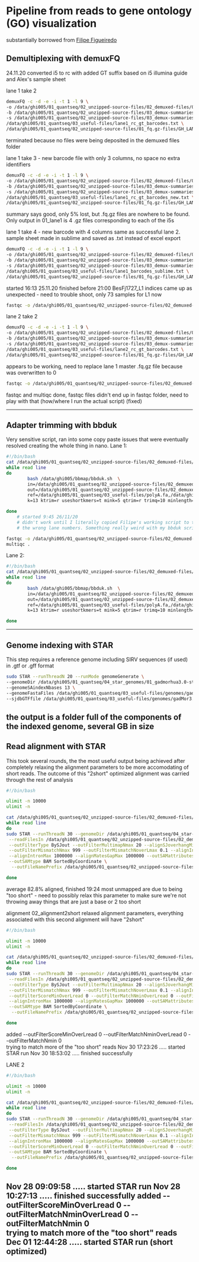 # Pipeline from reads to gene ontology (GO) visualization
substantially borrowed from [Filipe Figueiredo](https://github.com/famfigueiredo/QuantSeq-January2020/blob/e8c15f31ae051790842a2ed34b26cc331d69428e/README.md)

## Demultiplexing with demuxFQ

24.11.20
converted i5 to rc with added GT suffix based on i5 illumina guide and Alex's sample sheet

lane 1 take 2
```bash
demuxFQ -c -d -e -i -t 1 -l 9 \
-o /data/ghi005/01_quantseq/02_unzipped-source-files/02_demuxed-files/01_lane1/ \
-b /data/ghi005/01_quantseq/02_unzipped-source-files/03_demux-summaries/lane1-read1-take2.lost.fq.gz \
-s /data/ghi005/01_quantseq/02_unzipped-source-files/03_demux-summaries/lane1-read1-take2.summary.txt \
/data/ghi005/01_quantseq/03_useful-files/lane1_rc_gt_barcodes.txt \
/data/ghi005/01_quantseq/02_unzipped-source-files/01_fq.gz-files/GH_LANE_1_FKDL202607271-1a_HF3N7CCX2_L7_1.fq.gz
```
terminated because no files were being deposited in the demuxed files folder


lane 1 take 3 - new barcode file with only 3 columns, no space no extra identifiers
```bash
demuxFQ -c -d -e -i -t 1 -l 9 \
-o /data/ghi005/01_quantseq/02_unzipped-source-files/02_demuxed-files/01_lane1/ \
-b /data/ghi005/01_quantseq/02_unzipped-source-files/03_demux-summaries/lane1-read1-take3.lost.fq.gz \
-s /data/ghi005/01_quantseq/02_unzipped-source-files/03_demux-summaries/lane1-read1-take3.summary.txt \
/data/ghi005/01_quantseq/03_useful-files/lane1_rc_gt_barcodes_new.txt \
/data/ghi005/01_quantseq/02_unzipped-source-files/01_fq.gz-files/GH_LANE_1_FKDL202607271-1a_HF3N7CCX2_L7_1.fq.gz
```
summary says good, only 5% lost, but .fq.gz files are nowhere to be found. Only output in 01_lane1
is 4 .gz files corresponding to each of the i5s

lane 1 take 4 - new barcode with 4 columns same as successful lane 2. sample sheet made in sublime and
saved as .txt instead of excel export
```bash
demuxFQ -c -d -e -i -t 1 -l 9 \
-o /data/ghi005/01_quantseq/02_unzipped-source-files/02_demuxed-files/01_lane1/ \
-b /data/ghi005/01_quantseq/02_unzipped-source-files/03_demux-summaries/lane1-read1-take4.lost.fq.gz \
-s /data/ghi005/01_quantseq/02_unzipped-source-files/03_demux-summaries/lane1-read1-take4.summary.txt \
/data/ghi005/01_quantseq/03_useful-files/lane1_barcodes_sublime.txt \
/data/ghi005/01_quantseq/02_unzipped-source-files/01_fq.gz-files/GH_LANE_1_FKDL202607271-1a_HF3N7CCX2_L7_1.fq.gz
```
started 16:13 25.11.20 finished before 21:00
BesFj1727_L1 indices came up as unexpected - need to trouble shoot, only 73 samples for L1 now
```bash
fastqc -o /data/ghi005/01_quantseq/02_unzipped-source-files/02_demuxed-files/01_lane1/fastqc -t 60 -f fastq *.fq.gz
```


lane 2 take 2
```bash
demuxFQ -c -d -e -i -t 1 -l 9 \
-o /data/ghi005/01_quantseq/02_unzipped-source-files/02_demuxed-files/02_lane2/ \
-b /data/ghi005/01_quantseq/02_unzipped-source-files/03_demux-summaries/lane2-read1-take2.lostreads.fq.gz \
-s /data/ghi005/01_quantseq/02_unzipped-source-files/03_demux-summaries/lane2-read1-take2.summary.txt \
/data/ghi005/01_quantseq/03_useful-files/lane2_rc_gt_barcodes.txt \
/data/ghi005/01_quantseq/02_unzipped-source-files/01_fq.gz-files/GH_LANE_2_FKDL202607272-1a_HF3MCCCX2_L6_1.fq.gz 
```
appears to be working, need to replace lane 1 master .fq.gz file because was overwritten to 0

```bash
fastqc -o /data/ghi005/01_quantseq/02_unzipped-source-files/02_demuxed-files/02_lane2/fastqc -t 60 -f fastq *.fq.gz
```
fastqc and multiqc done, fastqc files didn't end up in fastqc folder, need to play with that (how/where I run the actual script) (fixed)

---
## Adapter trimming with bbduk
Very sensitive script, ran into some copy paste issues that were eventually resolved creating the whole thing in nano.
Lane 1:
```bash
#!/bin/bash
cat /data/ghi005/01_quantseq/02_unzipped-source-files/02_demuxed-files/01_lane1/samplelist_nano_lane1.txt |
while read line
do
        bash /data/ghi005/bbmap/bbduk.sh  \
        in=/data/ghi005/01_quantseq/02_unzipped-source-files/02_demuxed-files/01_lane1/$line.fq.gz \
        out=/data/ghi005/01_quantseq/02_unzipped-source-files/02_demuxed-files/01_lane1/$line.clean.fq.gz \
        ref=/data/ghi005/01_quantseq/03_useful-files/polyA.fa,/data/ghi005/01_quantseq/03_useful-files/adapters.fa \
        k=13 ktrim=r useshortkmers=t mink=5 qtrim=r trimq=10 minlength=20

done
	# started 9:45 26/11/20
	# didn't work until I literally copied Filipe's working script to the lane 1 directory and just scratched out
	# the wrong lane numbers. Something really weird with my bbduk scripts in /03_useful-files/scripts

fastqc -o /data/ghi005/01_quantseq/02_unzipped-source-files/02_demuxed-files/01_lane1/clean -t 60 -f fastq *.fq.gz
multiqc .
```
Lane 2:
```bash
#!/bin/bash
cat /data/ghi005/01_quantseq/02_unzipped-source-files/02_demuxed-files/02_lane2/samplelist_lane2.txt |
while read line
do
        bash /data/ghi005/bbmap/bbduk.sh  \
        in=/data/ghi005/01_quantseq/02_unzipped-source-files/02_demuxed-files/02_lane2/$line.fq.gz \
        out=/data/ghi005/01_quantseq/02_unzipped-source-files/02_demuxed-files/02_lane2/$line.clean.fq.gz \
        ref=/data/ghi005/01_quantseq/03_useful-files/polyA.fa,/data/ghi005/01_quantseq/03_useful-files/adapters.fa \
        k=13 ktrim=r useshortkmers=t mink=5 qtrim=r trimq=10 minlength=20

done
```
---
## Genome indexing with STAR
This step requires a reference genome including SIRV sequences (if used) in .gtf or .gff format
```bash
sudo STAR --runThreadN 20 --runMode genomeGenerate \
--genomeDir /data/ghi005/01_quantseq/04_star_genomes/01_gadmorhua3.0-star \
--genomeSAindexNbases 13 \
--genomeFastaFiles /data/ghi005/01_quantseq/03_useful-files/genomes/gadMor3.0_SIRV-genomic.fasta \
--sjdbGTFfile /data/ghi005/01_quantseq/03_useful-files/genomes/gadMor3.0_SIRV-genomic.gtf |& tee genome-gen-out.txt
```
the output is a folder full of the components of the indexed genome, several GB in size
---
## Read alignment with STAR
This took several rounds, the the most useful output being achieved after completely relaxing the alignment parameters to be more accomodating of short reads.
The outcome of this "2short" optimized alignment was carried through the rest of analysis

```bash
#!/bin/bash

ulimit -n 10000
ulimit -n

cat /data/ghi005/01_quantseq/02_unzipped-source-files/02_demuxed-files/01_lane1/samplelist_nano_lane1.txt |
while read line
do
sudo STAR --runThreadN 30 --genomeDir /data/ghi005/01_quantseq/04_star-genomes/01_gadmorhua3.0-star --readFilesCommand zcat \
 --readFilesIn /data/ghi005/01_quantseq/02_unzipped-source-files/02_demuxed-files/01_lane1/clean/${line}.clean.fq.gz \
 --outFilterType BySJout --outFilterMultimapNmax 20 --alignSJoverhangMin 8 --alignSJDBoverhangMin 1 \
 --outFilterMismatchNmax 999 --outFilterMismatchNoverLmax 0.1 --alignIntronMin 20 \
 --alignIntronMax 1000000 --alignMatesGapMax 1000000 --outSAMattributes NH HI NM MD \
 --outSAMtype BAM SortedByCoordinate \
  --outFileNamePrefix /data/ghi005/01_quantseq/02_unzipped-source-files/02_demuxed-files/01_lane1/01_star-alignment-out/${line}_ |& tee starlog-lane1.txt \

done
```
average 82.8% aligned, finished 19:24
most unmapped are due to being "too short" - need to possibly relax this parameter to make sure we're not throwing away things
that are just a base or 2 too short

alignment 02_alignment2short
relaxed alignment parameters, everything associated with this second alignment will have "2short"
```bash
#!/bin/bash

ulimit -n 10000
ulimit -n

cat /data/ghi005/01_quantseq/02_unzipped-source-files/02_demuxed-files/01_lane1/samplelist_nano_lane1.txt |
while read line
do
sudo STAR --runThreadN 30 --genomeDir /data/ghi005/01_quantseq/04_star-genomes/01_gadmorhua3.0-star --readFilesCommand zcat \
 --readFilesIn /data/ghi005/01_quantseq/02_unzipped-source-files/02_demuxed-files/01_lane1/clean/${line}.clean.fq.gz \
 --outFilterType BySJout --outFilterMultimapNmax 20 --alignSJoverhangMin 8 --alignSJDBoverhangMin 1 \
 --outFilterMismatchNmax 999 --outFilterMismatchNoverLmax 0.1 --alignIntronMin 20 \
 --outFilterScoreMinOverLread 0 --outFilterMatchNminOverLread 0 --outFilterMatchNmin 0 \
 --alignIntronMax 1000000 --alignMatesGapMax 1000000 --outSAMattributes NH HI NM MD \
 --outSAMtype BAM SortedByCoordinate \
  --outFileNamePrefix /data/ghi005/01_quantseq/02_unzipped-source-files/02_demuxed-files/01_lane1/01_star-alignment-out/02_alignment2short/${line}_ |& tee starlog-lane1.txt \

done
```
added --outFilterScoreMinOverLread 0 --outFilterMatchNminOverLread 0 --outFilterMatchNmin 0 \
trying to match more of the "too short" reads
Nov 30 17:23:26 ..... started STAR run
Nov 30 18:53:02 ..... finished successfully

LANE 2

```bash
#!/bin/bash

ulimit -n 10000
ulimit -n

cat /data/ghi005/01_quantseq/02_unzipped-source-files/02_demuxed-files/02_lane2/samplelist_lane2.txt |
while read line
do
sudo STAR --runThreadN 30 --genomeDir /data/ghi005/01_quantseq/04_star-genomes/01_gadmorhua3.0-star --readFilesCommand zcat \
 --readFilesIn /data/ghi005/01_quantseq/02_unzipped-source-files/02_demuxed-files/02_lane2/clean/${line}.clean.fq.gz \
 --outFilterType BySJout --outFilterMultimapNmax 20 --alignSJoverhangMin 8 --alignSJDBoverhangMin 1 \
 --outFilterMismatchNmax 999 --outFilterMismatchNoverLmax 0.1 --alignIntronMin 20 \
 --alignIntronMax 1000000 --alignMatesGapMax 1000000 --outSAMattributes NH HI NM MD \
 --outFilterScoreMinOverLread 0 --outFilterMatchNminOverLread 0 --outFilterMatchNmin 0 \
 --outSAMtype BAM SortedByCoordinate \
  --outFileNamePrefix /data/ghi005/01_quantseq/02_unzipped-source-files/02_demuxed-files/02_lane2/01_star-alignment-out/02_alignment2short/${line}_ |& tee starlog-lane2.txt \

done
```

Nov 28 09:09:58 ..... started STAR run
Nov 28 10:27:13 ..... finished successfully
added --outFilterScoreMinOverLread 0 --outFilterMatchNminOverLread 0 --outFilterMatchNmin 0 \
trying to match more of the "too short" reads
Dec 01 12:44:28 ..... started STAR run (short optimized)
---
